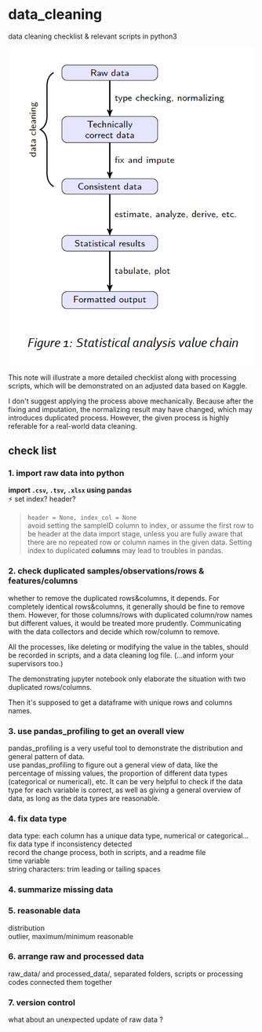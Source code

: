 # data_cleaning
data cleaning checklist &amp; relevant scripts in python3


![a general process from data cleaning with R](https://github.com/CS0000/data_cleaning/blob/main/process.png)               


This note will illustrate a more detailed checklist along with processing scripts, which will be demonstrated on an adjusted data based on Kaggle.

I don't suggest applying the process above mechanically. Because after the fixing and imputation, the normalizing result may have changed, which may introduces duplicated process.
However, the given process is highly referable for a real-world data cleaning.

## check list
### 1. import raw data into python        
**import `.csv`, `.tsv`, `.xlsx` using pandas**    
:zap: set index? header?          
> `header = None, index_col = None`    
> avoid setting the sampleID column to index, or assume the first row to be header at the data import stage, unless you are fully aware that there are no repeated row or column names in the given data. Setting index to duplicated **columns** may lead to troubles in pandas.


### 2. check duplicated samples/observations/rows & features/columns    
whether to remove the duplicated rows&columns, it depends. For completely identical rows&columns, it generally should be fine to remove them. However, for those columns/rows with duplicated column/row names but different values,
it would be treated more prudently. Communicating with the data collectors and decide which row/column to remove.     

All the processes, like deleting or modifying the value in the tables, should be recorded in scripts, and a data cleaning log file. (...and inform your supervisors too.)

The demonstrating jupyter notebook only elaborate the situation with two duplicated rows/columns.

Then it's supposed to get a dataframe with unique rows and columns names.

### 3. use pandas_profiling to get an overall view    
pandas_profiling is a very useful tool to demonstrate the distribution and general pattern of data.    
use pandas_profiling to figure out a general view of data, like the percentage of missing values, the proportion of different data types (categorical or numerical), etc.
It can be very helpful to check if the data type for each variable is correct, as well as giving a general overview of data, as long as the data types are reasonable.

### 4. fix data type
data type: each column has a unique data type, numerical or categorical...      
fix data type if inconsistency detected       
record the change process, both in scripts, and a readme file    
time variable     
string characters: trim leading or tailing spaces


### 4. summarize missing data
### 5. reasonable data     
distribution     
outlier, maximum/minimum reasonable

### 6. arrange raw and processed data     
raw_data/  and  processed_data/, separated folders, scripts or processing codes connected them together

### 7. version control    
what about an unexpected update of raw data ?
